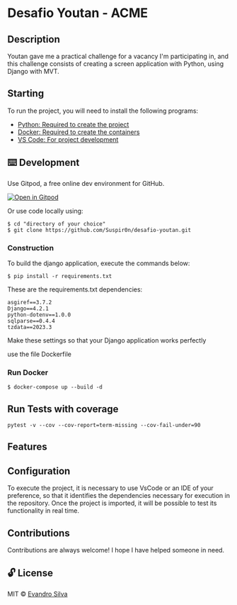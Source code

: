 #  Desafio Youtan - ACME

## Description

Youtan gave me a practical challenge for a vacancy I'm participating in, and this challenge consists of creating a screen application with Python, using Django with MVT.

## Starting

To run the project, you will need to install the following programs:

- [Python: Required to create the project](https://www.python.org/downloads/)
- [Docker: Required to create the containers](https://www.docker.com/)
- [VS Code: For project development](https://code.visualstudio.com/)

## ⌨️ Development

Use Gitpod, a free online dev environment for GitHub.

[![Open in Gitpod](https://gitpod.io/button/open-in-gitpod.svg)](https://gitpod.io/#https://github.com/Suspir0n/jobhood.git)

Or use code locally using:
```
$ cd "directory of your choice"
$ git clone https://github.com/Suspir0n/desafio-youtan.git
```

### Construction

To build the django application, execute the commands below:

```
$ pip install -r requirements.txt
```

These are the requirements.txt dependencies:

```
asgiref==3.7.2
Django==4.2.1
python-dotenv==1.0.0
sqlparse==0.4.4
tzdata==2023.3
```

Make these settings so that your Django application works perfectly

use the file Dockerfile

### Run Docker
```
$ docker-compose up --build -d
```

## Run Tests with coverage

```` 
pytest -v --cov --cov-report=term-missing --cov-fail-under=90
````

## Features


## Configuration

To execute the project, it is necessary to use VsCode or an IDE of your preference, so that it identifies the dependencies necessary for execution in the repository. Once the project is imported, it will be possible to test its functionality in real time.

## Contributions

Contributions are always welcome! I hope I have helped someone in need.

## 🔓 License
MIT © [Evandro Silva](https://www.linkedin.com/in/suspir0n/)